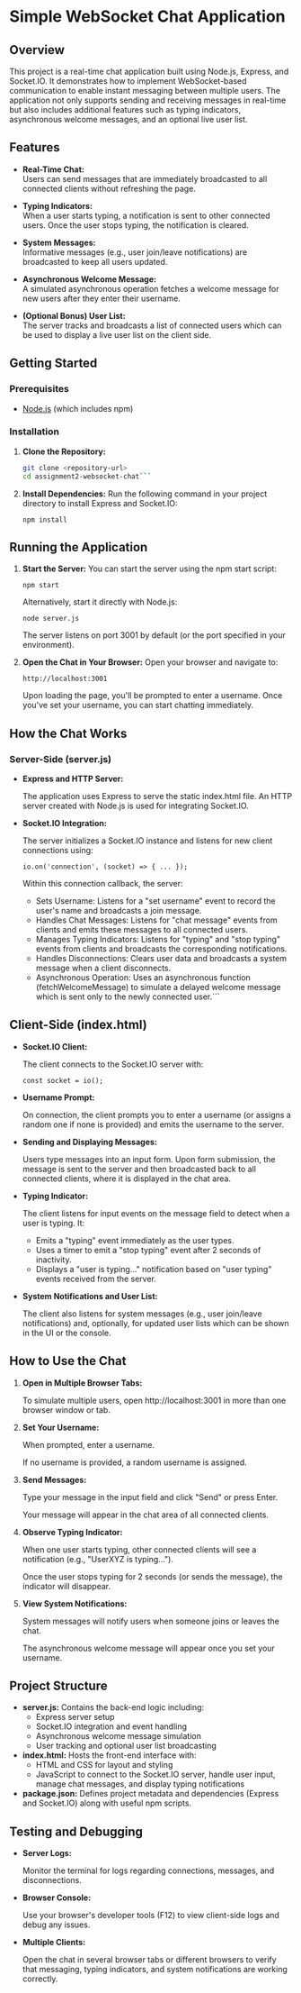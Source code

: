 # Simple WebSocket Chat Application

## Overview

This project is a real-time chat application built using Node.js, Express, and Socket.IO. It demonstrates how to implement WebSocket-based communication to enable instant messaging between multiple users. The application not only supports sending and receiving messages in real-time but also includes additional features such as typing indicators, asynchronous welcome messages, and an optional live user list.

## Features

- **Real-Time Chat:**  
  Users can send messages that are immediately broadcasted to all connected clients without refreshing the page.

- **Typing Indicators:**  
  When a user starts typing, a notification is sent to other connected users. Once the user stops typing, the notification is cleared.

- **System Messages:**  
  Informative messages (e.g., user join/leave notifications) are broadcasted to keep all users updated.

- **Asynchronous Welcome Message:**  
  A simulated asynchronous operation fetches a welcome message for new users after they enter their username.

- **(Optional Bonus) User List:**  
  The server tracks and broadcasts a list of connected users which can be used to display a live user list on the client side.

## Getting Started

### Prerequisites

- [Node.js](https://nodejs.org) (which includes npm)

### Installation

1. **Clone the Repository:**

   ```bash
   git clone <repository-url>
   cd assignment2-websocket-chat```

2. **Install Dependencies:**
    Run the following command in your project directory to install Express and Socket.IO:
    
    ```npm install```
    

## Running the Application

1. **Start the Server:**
    You can start the server using the npm start script:

    ```npm start```

    Alternatively, start it directly with Node.js:

    ```node server.js```

    The server listens on port 3001 by default (or the port specified in your environment).

2. **Open the Chat in Your Browser:**
    Open your browser and navigate to:

    ```http://localhost:3001```

    Upon loading the page, you'll be prompted to enter a username. Once you've set your username, you can start chatting immediately.


## How the Chat Works

### Server-Side (server.js) 
- **Express and HTTP Server:**
    
    The application uses Express to serve the static index.html file. An HTTP server created with Node.js is used for integrating Socket.IO.

- **Socket.IO Integration:**
    
    The server initializes a Socket.IO instance and listens for new client connections using:

    ```io.on('connection', (socket) => { ... });```

    Within this connection callback, the server:
    - Sets Username: Listens for a "set username" event to record the user's name and broadcasts a join message.
    - Handles Chat Messages: Listens for "chat message" events from clients and emits these messages to all connected users.
    - Manages Typing Indicators: Listens for "typing" and "stop typing" events from clients and broadcasts the corresponding notifications.
    - Handles Disconnections: Clears user data and broadcasts a system message when a client disconnects.
    - Asynchronous Operation: Uses an asynchronous function (fetchWelcomeMessage) to simulate a delayed welcome message which is sent only to the newly connected user.```


## Client-Side (index.html)
- **Socket.IO Client:**

    The client connects to the Socket.IO server with:

    ```const socket = io();```
    
- **Username Prompt:**

    On connection, the client prompts you to enter a username (or assigns a random one if none is provided) and emits the username to the server.

- **Sending and Displaying Messages:**

    Users type messages into an input form. Upon form submission, the message is sent to the server and then broadcasted back to all connected clients, where it is displayed in the chat area.

- **Typing Indicator:**

    The client listens for input events on the message field to detect when a user is typing. It:
    - Emits a "typing" event immediately as the user types.
    - Uses a timer to emit a "stop typing" event after 2 seconds of inactivity.
    - Displays a "user is typing..." notification based on "user typing" events received from the server.

- **System Notifications and User List:**

    The client also listens for system messages (e.g., user join/leave notifications) and, optionally, for updated user lists which can be shown in the UI or the console.


## How to Use the Chat

1. **Open in Multiple Browser Tabs:**

    To simulate multiple users, open http://localhost:3001 in more than one browser window or tab.

2. **Set Your Username:**

    When prompted, enter a username.

    If no username is provided, a random username is assigned.

3. **Send Messages:**

    Type your message in the input field and click "Send" or press Enter.

    Your message will appear in the chat area of all connected clients.

4. **Observe Typing Indicator:**

    When one user starts typing, other connected clients will see a notification (e.g., "UserXYZ is typing...").

    Once the user stops typing for 2 seconds (or sends the message), the indicator will disappear.

5. **View System Notifications:**

    System messages will notify users when someone joins or leaves the chat.

    The asynchronous welcome message will appear once you set your username.


## Project Structure

- **server.js:**
    Contains the back-end logic including:
    - Express server setup
    - Socket.IO integration and event handling
    - Asynchronous welcome message simulation
    - User tracking and optional user list broadcasting
- **index.html:**
    Hosts the front-end interface with:
    - HTML and CSS for layout and styling
    - JavaScript to connect to the Socket.IO server, handle user input, manage chat messages, and      display typing notifications
- **package.json:**
    Defines project metadata and dependencies (Express and Socket.IO) along with useful npm scripts.


## Testing and Debugging

- **Server Logs:**
    
    Monitor the terminal for logs regarding connections, messages, and disconnections.

- **Browser Console:**

    Use your browser's developer tools (F12) to view client-side logs and debug any issues.

- **Multiple Clients:**

    Open the chat in several browser tabs or different browsers to verify that messaging, typing indicators, and system notifications are working correctly.
